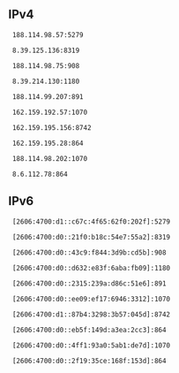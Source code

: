 ## IPv4
```
 188.114.98.57:5279
```
```
 8.39.125.136:8319
```
```
 188.114.98.75:908
```
```
 8.39.214.130:1180
```
```
 188.114.99.207:891
```
```
 162.159.192.57:1070
```
```
 162.159.195.156:8742
```
```
 162.159.195.28:864
```
```
 188.114.98.202:1070
```
```
 8.6.112.78:864
```

## IPv6
```
 [2606:4700:d1::c67c:4f65:62f0:202f]:5279
```
```
 [2606:4700:d0::21f0:b18c:54e7:55a2]:8319
```
```
 [2606:4700:d0::43c9:f844:3d9b:cd5b]:908
```
```
 [2606:4700:d0::d632:e83f:6aba:fb09]:1180
```
```
 [2606:4700:d0::2315:239a:d86c:51e6]:891
```
```
 [2606:4700:d0::ee09:ef17:6946:3312]:1070
```
```
 [2606:4700:d1::87b4:3298:3b57:045d]:8742
```
```
 [2606:4700:d0::eb5f:149d:a3ea:2cc3]:864
```
```
 [2606:4700:d0::4ff1:93a0:5ab1:de7d]:1070
```
```
 [2606:4700:d0::2f19:35ce:168f:153d]:864
```
